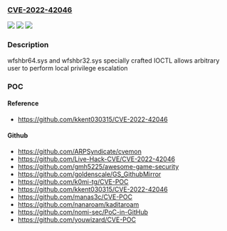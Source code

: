 ### [CVE-2022-42046](https://cve.mitre.org/cgi-bin/cvename.cgi?name=CVE-2022-42046)
![](https://img.shields.io/static/v1?label=Product&message=n%2Fa&color=blue)
![](https://img.shields.io/static/v1?label=Version&message=n%2Fa&color=blue)
![](https://img.shields.io/static/v1?label=Vulnerability&message=n%2Fa&color=brighgreen)

### Description

wfshbr64.sys and wfshbr32.sys specially crafted IOCTL allows arbitrary user to perform local privilege escalation

### POC

#### Reference
- https://github.com/kkent030315/CVE-2022-42046

#### Github
- https://github.com/ARPSyndicate/cvemon
- https://github.com/Live-Hack-CVE/CVE-2022-42046
- https://github.com/gmh5225/awesome-game-security
- https://github.com/goldenscale/GS_GithubMirror
- https://github.com/k0mi-tg/CVE-POC
- https://github.com/kkent030315/CVE-2022-42046
- https://github.com/manas3c/CVE-POC
- https://github.com/nanaroam/kaditaroam
- https://github.com/nomi-sec/PoC-in-GitHub
- https://github.com/youwizard/CVE-POC

